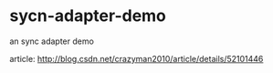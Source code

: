 # sycn-adapter-demo
an sync adapter demo

article: http://blog.csdn.net/crazyman2010/article/details/52101446
